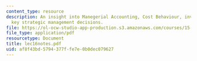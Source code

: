 ```yaml
---
content_type: resource
description: An insight into Manegerial Accounting, Cost Behaviour, inventory counting,
  key strategic management decisions.
file: https://ol-ocw-studio-app-production.s3.amazonaws.com/courses/15-514-financial-and-managerial-accounting-summer-2003/af8f43bd5794377ffe7e0b0dec079627_lec16notes.pdf
file_type: application/pdf
resourcetype: Document
title: lec16notes.pdf
uid: af8f43bd-5794-377f-fe7e-0b0dec079627
---
```

